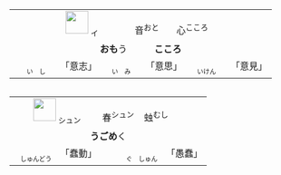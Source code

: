 <table align="left">
  <tr align="center"><td>
    <img src="https://f.2cn.cn/hanzi/svg/610F.svg" height="40">
    <ruby><sub>イ　　　</sub><br>　</ruby>
    <ruby>音<sup>おと　　</sup><br>心<sup>こころ　</sup></ruby>   
  </td></tr>
  <tr align="center"><td><b>おも</b>う　　　<b>こころ</b></td></th>
  <tr align="center"><td>
    <ruby><sub><sub>　　い　し　　</sub></sub><br>「意志」</ruby>
    <ruby><sub><sub>　　い　み　　</sub></sub><br>「意思」</ruby>
    <ruby><sub><sub>　　いけん　　</sub></sub><br>「意見」</ruby>
  </td></tr>
</table>

<table align="left">
  <tr align="center"><td>
    <img src="https://f.2cn.cn/hanzi/svg/8822.svg" height="40">
    <ruby><sub>シュン　</sub><br>　</ruby>
    <ruby>春<sup>シュン　</sup><br>䖵<sup>むし　　</sup></ruby>   
  </td></tr>
  <tr align="center"><td><b>うごめ</b>く</td></th>
  <tr align="center"><td>
    <ruby><sub><sub>　しゅんどう　</sub></sub><br>「蠢動」</ruby>
    　　
    <ruby><sub><sub>　ぐ　しゅん　</sub></sub><br>「愚蠢」</ruby>
  </td></tr>
</table>

